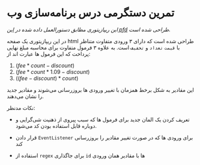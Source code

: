 # تمرین دستگرمی درس برنامه‌سازی وب

*این ریپازیتوری مطابق دستورالعمل داده شده در [این pfd](./instructions.pdf) طراحی شده است.*

در این ریپازیتوری یک صفحه html طراحی شده است که دارای ۳ ورودی متفاوت متناظر با `قیمت` `تعداد` و `تخفیف` است.
به علاوه ۳ فرمول متفاوت برای محاسبه مبلغ نهایی پرداخت که این فرمول ها عبارت اند از:<br>
1. $(fee*count - discount)$
2. $(fee* count *1.09 - discount)$
3. $((fee-discount)*count)$<br>


این مقادیر به شکل برخط همزمان با تغییر ورودی ها بروزرسانی می‌شوند و مقادیر جدید را نشان می‌دهند.<br>


نکات مدنظر:
* تعریف کردن یک المان جدید برای فرمول ها که سبب پیروی از ذهنیت شی‌گرایی و دوباره قابل استفاده بودن کد می‌شود.

* قرار دادن `EventListener` برای ورودی ها که در صورت تغییر مقادیر را بروزرسانی کند

* استفاده از `regex` برای جاگذاری `id` ها با مقادیر همان ورودی
